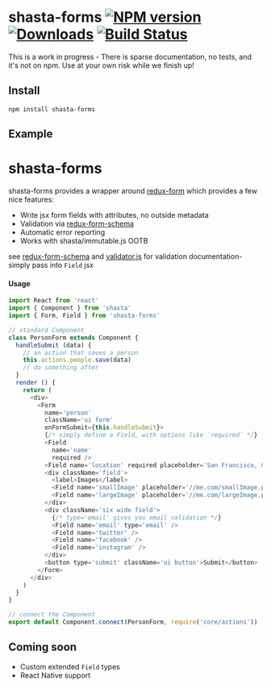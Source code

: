 # shasta-forms [![NPM version][npm-image]][npm-url] [![Downloads][downloads-image]][npm-url] [![Build Status][travis-image]][travis-url]

This is a work in progress - There is sparse documentation, no tests, and it's not on npm. Use at your own risk while we finish up!

## Install

```
npm install shasta-forms
```

## Example

# shasta-forms

shasta-forms provides a wrapper around [redux-form](https://github.com/erikras/redux-form) which provides a few nice features:
- Write jsx form fields with attributes, no outside metadata
- Validation via [redux-form-schema](https://github.com/Lighthouse-io/redux-form-schema)
- Automatic error reporting
- Works with shasta/immutable.js OOTB

see [redux-form-schema](https://github.com/Lighthouse-io/redux-form-schema) and [validator.js](https://github.com/chriso/validator.js) for validation documentation- simply pass into `Field` jsx

#### Usage
```js
import React from 'react'
import { Component } from 'shasta'
import { Form, Field } from 'shasta-forms'

// standard Component
class PersonForm extends Component {
  handleSubmit (data) {
    // an action that saves a person
    this.actions.people.save(data)
    // do something after
  }
  render () {
    return (
      <div>
        <Form
          name='person'
          className='ui form'
          onFormSubmit={this.handleSubmit}>
          {/* simply define a Field, with options like `required` */}
          <Field
            name='name'
            required />
          <Field name='location' required placeholder='San Francisco, CA' />
          <div className='field'>
            <label>Images</label>
            <Field name='smallImage' placeholder='//me.com/smallImage.png' noLabel />
            <Field name='largeImage' placeholder='//me.com/largeImage.png' noLabel />
          </div>
          <div className='six wide field'>
            {/* type='email' gives you email validation */}
            <Field name='email' type='email' />
            <Field name='twitter' />
            <Field name='facebook' />
            <Field name='instagram' />
          </div>
          <button type='submit' className='ui button'>Submit</button>
        </Form>
      </div>
    )
  }
}

// connect the Component
export default Component.connect(PersonForm, require('core/actions'))
```

## Coming soon
- Custom extended `Field` types
- React Native support

[downloads-image]: http://img.shields.io/npm/dm/shasta-forms.svg
[npm-url]: https://npmjs.org/package/shasta-forms
[npm-image]: http://img.shields.io/npm/v/shasta-forms.svg

[travis-url]: https://travis-ci.org/shastajs/shasta-forms
[travis-image]: https://travis-ci.org/shastajs/shasta-forms.png?branch=master

